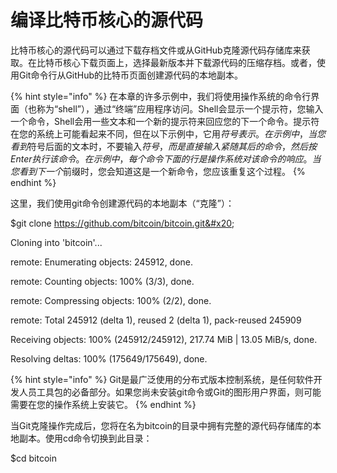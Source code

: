 # 编译比特币核心的源代码

比特币核心的源代码可以通过下载存档文件或从GitHub克隆源代码存储库来获取。在比特币核心下载页面上，选择最新版本并下载源代码的压缩存档。或者，使用Git命令行从GitHub的比特币页面创建源代码的本地副本。&#x20;

{% hint style="info" %}
在本章的许多示例中，我们将使用操作系统的命令行界面（也称为“shell”），通过“终端”应用程序访问。Shell会显示一个提示符，您输入一个命令，Shell会用一些文本和一个新的提示符来回应您的下一个命令。提示符在您的系统上可能看起来不同，但在以下示例中，它用$符号表示。在示例中，当您看到$符号后面的文本时，不要输入$符号，而是直接输入紧随其后的命令，然后按Enter执行该命令。在示例中，每个命令下面的行是操作系统对该命令的响应。当您看到下一个$前缀时，您会知道这是一个新命令，您应该重复这个过程。&#x20;
{% endhint %}

这里，我们使用git命令创建源代码的本地副本（“克隆”）：

$git clone https://github.com/bitcoin/bitcoin.git&#x20;

Cloning into 'bitcoin'...&#x20;

remote: Enumerating objects: 245912, done.&#x20;

remote: Counting objects: 100% (3/3), done.&#x20;

remote: Compressing objects: 100% (2/2), done.&#x20;

remote: Total 245912 (delta 1), reused 2 (delta 1), pack-reused 245909

Receiving objects: 100% (245912/245912), 217.74 MiB | 13.05 MiB/s, done.&#x20;

Resolving deltas: 100% (175649/175649), done.

{% hint style="info" %}
Git是最广泛使用的分布式版本控制系统，是任何软件开发人员工具包的必备部分。如果您尚未安装git命令或Git的图形用户界面，则可能需要在您的操作系统上安装它。
{% endhint %}

&#x20;当Git克隆操作完成后，您将在名为bitcoin的目录中拥有完整的源代码存储库的本地副本。使用cd命令切换到此目录：

$cd bitcoin
